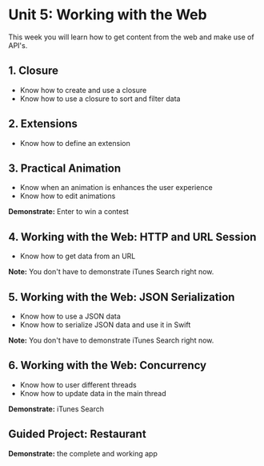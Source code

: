 # Unit 5: Working with the Web
This week you will learn how to get content from the web and make use of API's.


## 1. Closure
- Know how to create and use a closure
- Know how to use a closure to sort and filter data

## 2. Extensions
- Know how to define an extension

## 3. Practical Animation
- Know when an animation is enhances the user experience
- Know how to edit animations

**Demonstrate:** Enter to win a contest

## 4. Working with the Web: HTTP and URL Session
- Know how to get data from an URL

**Note:** You don't have to demonstrate iTunes Search right now.

## 5. Working with the Web: JSON Serialization
- Know how to use a JSON data
- Know how to serialize JSON data and use it in  Swift

**Note:** You don't have to demonstrate iTunes Search right now.

## 6. Working with the Web: Concurrency
- Know how to user different threads
- Know how to update data in the main thread

**Demonstrate:** iTunes Search

## Guided Project: Restaurant
**Demonstrate:** the complete and working app